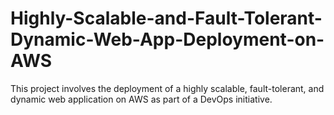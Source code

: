 # Highly-Scalable-and-Fault-Tolerant-Dynamic-Web-App-Deployment-on-AWS
This project involves the deployment of a highly scalable, fault-tolerant, and dynamic web application on AWS as part of a DevOps initiative. 
